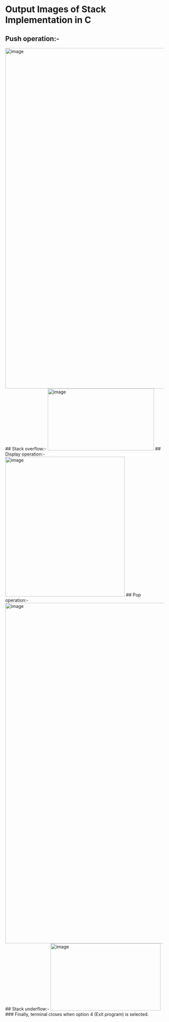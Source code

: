 # Output Images of Stack Implementation in C
## Push operation:-
<img width="1919" height="1079" alt="image" src="https://github.com/user-attachments/assets/9b891b30-5e4d-42df-b307-7642c663579f" />
## Stack overflow:-
<img width="338" height="196" alt="image" src="https://github.com/user-attachments/assets/1ad2f2cc-1cfb-4e37-adb8-c837c8b4ddd4" />
## Display operation:-
<img width="380" height="443" alt="image" src="https://github.com/user-attachments/assets/66d9a0cb-10b1-40d8-8eab-1f1ac1e921c1" />
## Pop operation:-
<img width="1919" height="1079" alt="image" src="https://github.com/user-attachments/assets/c6c253a8-9c7a-412f-92e8-94d02a43b2ba" />
## Stack underflow:-
<img width="350" height="213" alt="image" src="https://github.com/user-attachments/assets/37c4eec9-48a0-4547-86dc-42a48d66107f" />
### Finally, terminal closes when option 4 (Exit program) is selected.
